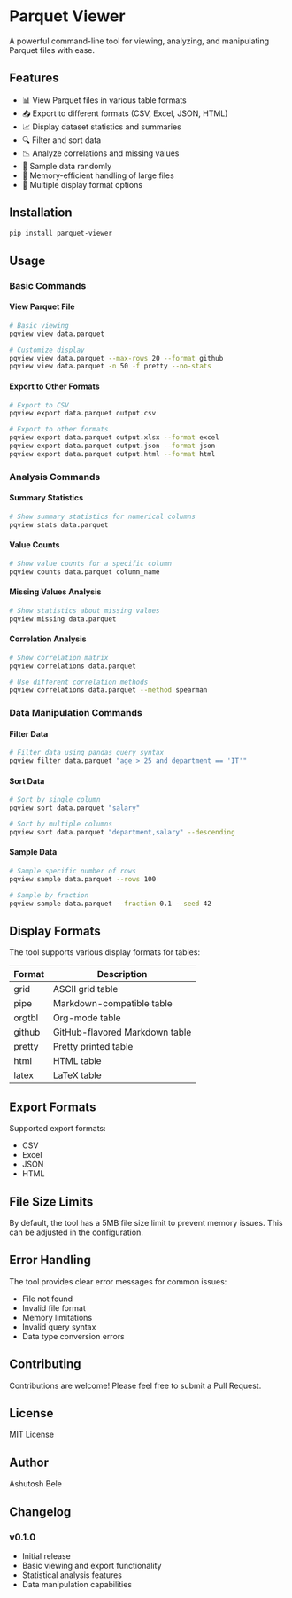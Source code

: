 # Parquet Viewer

A powerful command-line tool for viewing, analyzing, and manipulating Parquet files with ease.

## Features

- 📊 View Parquet files in various table formats
- 📤 Export to different formats (CSV, Excel, JSON, HTML)
- 📈 Display dataset statistics and summaries
- 🔍 Filter and sort data
- 📉 Analyze correlations and missing values
- 🎲 Sample data randomly
- 💾 Memory-efficient handling of large files
- 🎨 Multiple display format options

## Installation

```bash
pip install parquet-viewer
```

## Usage

### Basic Commands

#### View Parquet File
```bash
# Basic viewing
pqview view data.parquet

# Customize display
pqview view data.parquet --max-rows 20 --format github
pqview view data.parquet -n 50 -f pretty --no-stats
```

#### Export to Other Formats
```bash
# Export to CSV
pqview export data.parquet output.csv

# Export to other formats
pqview export data.parquet output.xlsx --format excel
pqview export data.parquet output.json --format json
pqview export data.parquet output.html --format html
```

### Analysis Commands

#### Summary Statistics
```bash
# Show summary statistics for numerical columns
pqview stats data.parquet
```

#### Value Counts
```bash
# Show value counts for a specific column
pqview counts data.parquet column_name
```

#### Missing Values Analysis
```bash
# Show statistics about missing values
pqview missing data.parquet
```

#### Correlation Analysis
```bash
# Show correlation matrix
pqview correlations data.parquet

# Use different correlation methods
pqview correlations data.parquet --method spearman
```

### Data Manipulation Commands

#### Filter Data
```bash
# Filter data using pandas query syntax
pqview filter data.parquet "age > 25 and department == 'IT'"
```

#### Sort Data
```bash
# Sort by single column
pqview sort data.parquet "salary"

# Sort by multiple columns
pqview sort data.parquet "department,salary" --descending
```

#### Sample Data
```bash
# Sample specific number of rows
pqview sample data.parquet --rows 100

# Sample by fraction
pqview sample data.parquet --fraction 0.1 --seed 42
```

## Display Formats

The tool supports various display formats for tables:

| Format  | Description |
|---------|-------------|
| grid    | ASCII grid table |
| pipe    | Markdown-compatible table |
| orgtbl  | Org-mode table |
| github  | GitHub-flavored Markdown table |
| pretty  | Pretty printed table |
| html    | HTML table |
| latex   | LaTeX table |

## Export Formats

Supported export formats:
- CSV
- Excel
- JSON
- HTML

## File Size Limits

By default, the tool has a 5MB file size limit to prevent memory issues. This can be adjusted in the configuration.

## Error Handling

The tool provides clear error messages for common issues:
- File not found
- Invalid file format
- Memory limitations
- Invalid query syntax
- Data type conversion errors

## Contributing

Contributions are welcome! Please feel free to submit a Pull Request.

## License

MIT License

## Author

Ashutosh Bele

## Changelog

### v0.1.0
- Initial release
- Basic viewing and export functionality
- Statistical analysis features
- Data manipulation capabilities